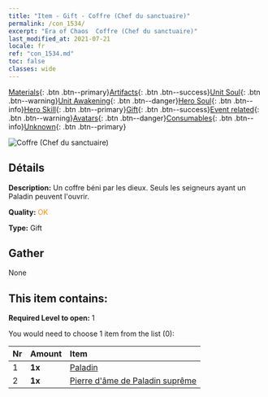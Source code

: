```yaml
---
title: "Item - Gift - Coffre (Chef du sanctuaire)"
permalink: /con_1534/
excerpt: "Era of Chaos  Coffre (Chef du sanctuaire)"
last_modified_at: 2021-07-21
locale: fr
ref: "con_1534.md"
toc: false
classes: wide
---
```

 [Materials](/ItemsFR/){: .btn .btn--primary}[Artifacts](/ItemsFR/Artifacts/){: .btn .btn--success}[Unit Soul](/ItemsFR/UnitSoul/){: .btn .btn--warning}[Unit Awakening](/ItemsFR/UnitAwakening/){: .btn .btn--danger}[Hero Soul](/ItemsFR/HeroSoul/){: .btn .btn--info}[Hero Skill](/ItemsFR/HeroSkill/){: .btn .btn--primary}[Gift](/ItemsFR/Gift/){: .btn .btn--success}[Event related](/ItemsFR/Events/){: .btn .btn--warning}[Avatars](/ItemsFR/Avatars/){: .btn .btn--danger}[Consumables](/ItemsFR/Consumables/){: .btn .btn--info}[Unknown](/ItemsFR/Unknown/){: .btn .btn--primary}

 ![Coffre (Chef du sanctuaire)](/images/t/i_907068.png)

## Détails
 **Description:** Un coffre béni par les dieux. Seuls les seigneurs ayant un Paladin peuvent l'ouvrir.

 **Quality:** <span style="color: #FF8C00">OK</span>

 **Type:** Gift

## Gather

  None

## This item contains:

 **Required Level to open:** 1

 You would need to choose 1 item from the list (0):

  | Nr | Amount |     Item    |
  |:---|:-------|:------------|
  | 1 |  **1x** | [Paladin](/ItemsFR/unt_197/) |  | 
  | 2 |  **1x** | [Pierre d'âme de Paladin suprême](/ItemsFR/unt_289/) |  | 
